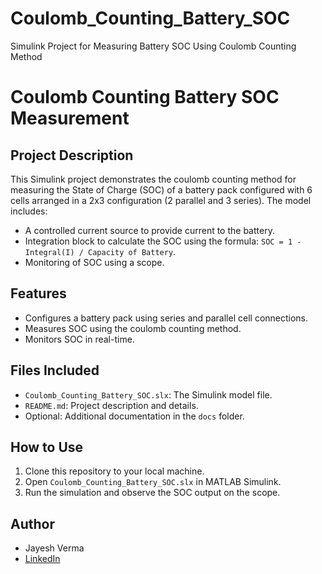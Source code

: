 # Coulomb_Counting_Battery_SOC
Simulink Project for Measuring Battery SOC Using Coulomb Counting Method

# Coulomb Counting Battery SOC Measurement

## Project Description
This Simulink project demonstrates the coulomb counting method for measuring the State of Charge (SOC) of a battery pack configured with 6 cells arranged in a 2x3 configuration (2 parallel and 3 series). The model includes:
- A controlled current source to provide current to the battery.
- Integration block to calculate the SOC using the formula: `SOC = 1 - Integral(I) / Capacity of Battery`.
- Monitoring of SOC using a scope.

## Features
- Configures a battery pack using series and parallel cell connections.
- Measures SOC using the coulomb counting method.
- Monitors SOC in real-time.

## Files Included
- `Coulomb_Counting_Battery_SOC.slx`: The Simulink model file.
- `README.md`: Project description and details.
- Optional: Additional documentation in the `docs` folder.

## How to Use
1. Clone this repository to your local machine.
2. Open `Coulomb_Counting_Battery_SOC.slx` in MATLAB Simulink.
3. Run the simulation and observe the SOC output on the scope.

## Author
- Jayesh Verma
- [LinkedIn](https://www.linkedin.com/in/jayeshv45/)
